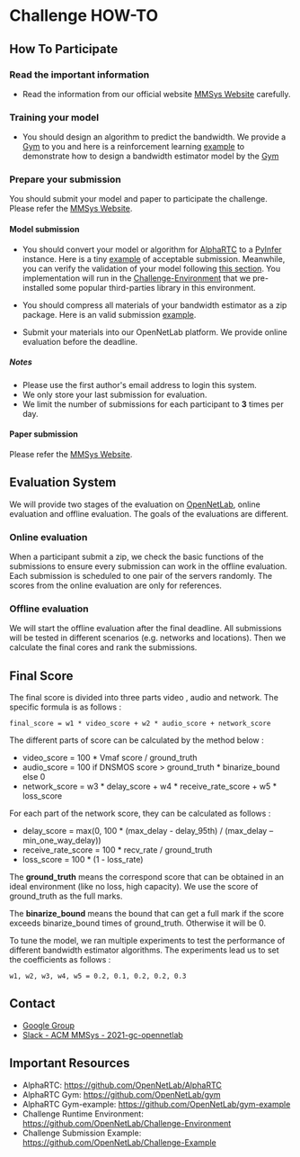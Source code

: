 # Challenge HOW-TO

## How To Participate
### Read the important information 
* Read the information from our official website [MMSys Website](https://2021.acmmmsys.org/rtc_challenge.php) carefully.

### Training your model

* You should design an algorithm to predict the bandwidth. We provide a [Gym](https://github.com/OpenNetLab/gym) to you and here is a reinforcement learning [example](https://github.com/OpenNetLab/gym-example) to demonstrate how to design a bandwidth estimator model by the [Gym](https://github.com/OpenNetLab/gym)

### Prepare your submission
You should submit your model and paper to participate the challenge. Please refer the [MMSys Website](https://2021.acmmmsys.org/rtc_challenge.php). 

#### Model submission


* You should convert your model or algorithm for [AlphaRTC](https://github.com/OpenNetLab/AlphaRTC) to a [PyInfer](https://github.com/OpenNetLab/AlphaRTC#pyinfer) instance. Here is a tiny [example](https://github.com/OpenNetLab/Challenge-Example) of acceptable submission. Meanwhile, you can verify the validation of your model following [this section](https://github.com/OpenNetLab/Challenge-Example#submission-verification). You implementation will run in the [Challenge-Environment](https://github.com/OpenNetLab/Challenge-Environment) that we pre-installed some popular third-parties library in this environment.

* You should compress all materials of your bandwidth estimator as a zip package. Here is an valid submission [example](https://github.com/OpenNetLab/Challenge-Example/archive/refs/heads/master.zip).

* Submit your materials into our OpenNetLab platform. We provide online evaluation before the deadline.

##### Notes

* Please use the first author's email address to login this system. 
* We only store your last submission for evaluation.
* We limit the number of submissions for each participant to **3** times per day.


#### Paper submission

Please refer the [MMSys Website](https://2021.acmmmsys.org/rtc_challenge.php). 


## Evaluation System

We will provide two stages of the evaluation on [OpenNetLab](https://opennetlab.org), online evaluation and offline evaluation. The goals of the evaluations are different.


### Online evaluation

When a participant submit a zip, we check the basic functions of the submissions to ensure every submission can work in the offline evaluation. Each submission is scheduled to one pair of the servers randomly. The scores from the online evaluation are only for references. 


### Offline evaluation

We will start the offline evaluation after the final deadline. All submissions will be tested in different scenarios (e.g. networks and locations). Then we calculate the final cores and rank the submissions. 

## Final Score

The final score is divided into three parts video , audio and network. The specific formula is as follows :

```
final_score = w1 * video_score + w2 * audio_score + network_score
```

The different parts of score can be calculated by the method below :

- video_score = 100 * Vmaf score / ground_truth
- audio_score = 100 if DNSMOS score > ground_truth * binarize_bound else 0
- network_score = w3 * delay_score + w4 * receive_rate_score + w5 * loss_score

For each part of the network score, they can be calculated as follows :

- delay_score = max(0, 100 * (max_delay - delay_95th) / (max_delay – min_one_way_delay))
- receive_rate_score = 100 * recv_rate / ground_truth
- loss_score = 100 * (1 - loss_rate) 

The **ground_truth** means the correspond score that can be obtained in an ideal environment (like no loss, high capacity). We use the score of ground_truth as the full marks. 

The **binarize_bound** means the bound that can get a full mark if the score exceeds binarize_bound times of ground_truth. Otherwise it will be 0.

To tune the model, we ran multiple experiments to test the performance of different bandwidth estimator algorithms. The experiments lead us to set the coefficients as follows :

```
w1, w2, w3, w4, w5 = 0.2, 0.1, 0.2, 0.2, 0.3
```


## Contact
* [Google Group](https://groups.google.com/g/opennetlab-challenge)
* [Slack - ACM MMSys - 2021-gc-opennetlab](https://join.slack.com/t/acmmmsys/shared_invite/zt-epd55fpy-pXGkBflmdiZr9Jm~AcgsbA)

## Important Resources
* AlphaRTC: https://github.com/OpenNetLab/AlphaRTC
* AlphaRTC Gym: https://github.com/OpenNetLab/gym
* AlphaRTC Gym-example: https://github.com/OpenNetLab/gym-example
* Challenge Runtime Environment: https://github.com/OpenNetLab/Challenge-Environment
* Challenge Submission Example: https://github.com/OpenNetLab/Challenge-Example

